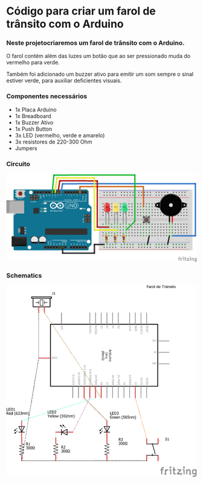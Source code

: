 # Código para criar um farol de trânsito com o Arduino

### Neste projetocriaremos um farol de trânsito com o Arduino.

O farol contém além das luzes um botão que ao ser pressionado muda do vermelho para verde.

Também foi adicionado um buzzer ativo para emitir um som sempre o sinal estiver verde, para auxiliar deficientes visuais.

### Componentes necessários
* 1x Placa Arduino
* 1x Breadboard
* 1x Buzzer Ativo
* 1x Push Button
* 3x LED (vermelho, verde e amarelo)
* 3x resistores de 220-300 Ohm
* Jumpers

### Circuito
![circuito](imagens/farol_transito.png)

### Schematics
![schematics](imagens/farol_transito_schematics.png)